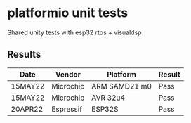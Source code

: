 # platformio unit tests

Shared unity tests with esp32 rtos + visualdsp

## Results

|   Date  | Vendor    | Platform      | Result |
| ------- | --------- | --------------| ------ |
| 15MAY22 | Microchip | ARM SAMD21 m0 | Pass   |
| 15MAY22 | Microchip | AVR 32u4      | Pass   |
| 20APR22 | Espressif | ESP32S        | Pass   |
